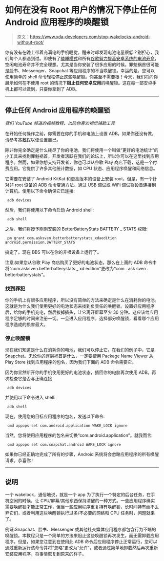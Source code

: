# 如何在没有 Root 用户的情况下停止任何 Android 应用程序的唤醒锁

> 原文：<https://www.xda-developers.com/stop-wakelocks-android-without-root/>

你有没有在晚上带着充满电的手机睡觉，醒来时却发现电池电量很低？别担心，我们每个人都遇到过。即使有了[瞌睡模式](https://www.xda-developers.com/xda-external-link/doze-mode-an-in-depth-look/)和所有[谷歌努力提高安卓系统的电池寿命](https://www.xda-developers.com/how-android-n-will-improve-battery-and-memory-management/)，空闲电池寿命并不完全理想。尤其是当你安装了很多应用的时候。罪魁祸首很可能是脸书、Messenger、Snapchat 等应用程序的不当唤醒锁。幸运的是，您可以使用简单的 shell 命令轻松停止这些唤醒锁。你甚至不需要根！今天，我们将向你展示如何在不使用 root 的情况下**阻止任何安卓应用**的唤醒锁。这在每一部安卓手机上都可以做到，只要你拿到了 ADB。

* * *

## 停止任何 Android 应用程序的唤醒锁

*我们 YouTube 频道的视频教程，以防你喜欢视觉辅助工具*

在开始任何操作之前，你需要在你的手机和电脑上设置 ADB。如果你还没有做，请参考[本教程](https://www.xda-developers.com/install-adb-windows-macos-linux/)以便设置自己。

除非你完全确定是什么耗尽了你的电池，我们将使用一个叫做“更好的电池统计”的小工具来找到罪魁祸首。开发者活跃在我们的论坛上，所以你可以在这里找到应用程序。然而，如果你想支持开发者，你也可以从谷歌 Play 商店下载，这是一个付费应用。它提供了许多其他统计数据，如 CPU 状态、应用程序唤醒和网络信息。

它需要在安装了 Android KitKat 和更高版本的设备上安装 root，但是，有一个针对非 root 设备的 ADB 命令变通方法。通过 USB 调试或 WiFi 调试将设备连接到计算机。使用以下命令确保它已连接:

```
 adb devices 
```

然后，我们将使用以下命令启动 Android shell:

```
 adb shell 
```

之后，我们将授予刚刚安装的 BetterBatteryStats BATTERY _ STATS 权限:

```
 pm grant com.asksven.betterbatterystats_xdaedition android.permission.BATTERY_STATS 
```

搞定了。现在 BBS 可以在你的非根设备上运行了。

注意:如果您从谷歌 Play 商店购买了更好的电池状态，那么在上面的 ADB 命令中将“com.asksven.betterbatterystats _ xd edition”更改为“com . ask sven . betterbatterystats”。

### 找到罪犯

你的手机上有很多应用程序，所以没有简单的方法来确定是什么在消耗你的电池。这就是为什么我们使用更好的电池状态来找到负责任的唤醒锁。设置好应用程序后，给你的手机充电，然后拔掉插头，让它离开屏幕至少 30 分钟。这应该给应用程序足够的时间来注册一切。一旦进入应用程序，选择部分唤醒锁，看看哪个应用程序造成的损害最大。

### 停止唤醒锁

现在我们知道是什么在消耗你的电池，我们可以停止它。在我们的例子中，它是 Snapchat。无论你的罪魁祸首是什么，一定要使用 Package Name Viewer 从 Play Store 找到应用程序的包名，因为我们下面的 ADB 命令需要它。

因为你显然断开你的手机使用更好的电池状态，插回你的电脑再次使用 ADB。再次检查它是否与正确连接

```
 adb devices 
```

并使用以下命令进入 shell:

```
 adb shell 
```

现在，使用您的目标应用程序的包名，发送以下命令:

```
 cmd appops set com.android.application WAKE_LOCK ignore 
```

当然，您将使用应用程序的包名来切换“com.android.application”。就我而言:

```
 cmd appops set com.snapchat.android WAKE_LOCK ignore 
```

如果你已经正确地完成了所有的步骤，Android 系统将会忽略应用程序的所有唤醒请求。恭喜你！

* * *

## 说明

一个 wakelock，通俗地说，就是一个 app 为了执行一个特定的后台任务，在手机空闲的时候，让 CPU/屏幕/其他东西保持清醒的一种方式。一些应用程序确实需要唤醒锁才能正常工作，但当一些应用程序重复持有唤醒锁，长时间持有而不丢弃它们，或者利用这些唤醒锁执行过多/不必要的网络和 CPU 任务时，问题就来了。

例证:Snapchat、脸书、Messenger 或其他社交媒体应用程序都包含行为不端的唤醒锁。本教程只是一个简单的方法来阻止这些唤醒锁再次发生，而无需卸载应用程序。但是，如果您注意到在使用此 ADB 命令后应用程序停止正常运行，您可以通过重新运行该命令并将“忽略”更改为“允许”，或者通过简单地卸载然后再次重新安装应用程序，将事情恢复到原来的样子。